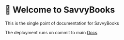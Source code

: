 # 🔮 Welcome to SavvyBooks
This is the single point of documentation for SavvyBooks

The deployment runs on commit to main
[Docs](https://savvybooks.github.io/docs/)

